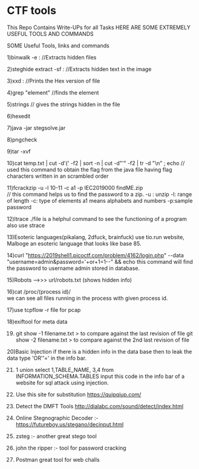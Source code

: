 # CTF tools
This Repo Contains Write-UPs for all Tasks 
HERE ARE SOME EXTREMELY USEFUL TOOLS AND COMMANDS


SOME Useful Tools, links and commands


1)binwalk -e <filenam> : //Extracts hidden files

2)steghide extract -sf <filename> : //Extracts hidden text in the image

3)xxd <file name> : //Prints the Hex version of file

4)grep "element" //finds the element

5)strings <filename> // gives the strings hidden in the file

6)hexedit <filename>

7)java -jar stegsolve.jar

8)pngcheck <filename>

9)tar -xvf <filename>

10)cat temp.txt | cut -d'(' -f2 | sort -n | cut -d"'" -f2 | tr -d "\n" ; echo      // used this command to obtain the flag from the java file having flag characters written in an scrambled order 

11)fcrackzip -u -l 10-11 -c a1 -p IEC2019000 findME.zip     
// this command helps us to find the password to a zip. -u : unzip -l: range of length -c: type of elements a1 means alphabets and numbers -p:sample password 

12)ltrace ./file     is a helphul command to see the functioning of a program
also use strace

13)Esoteric languages(pikalang, 2dfuck, brainfuck) use tio.run website, Malboge an esoteric language that looks like base 85.

14)curl "https://2019shell1.picoctf.com/problem/4162/login.php" --data "username=admin&password='+or+1=1--" && echo 
   this command will find the password to username admin stored in database.

15)Robots -->>> url/robots.txt (shows hidden info)

16)cat /proc/(process id)/             
    we can see all files running in the process with given process id.

17)use tcpflow -r file  for pcap

18)exiftool for meta data

19) git show -1 filename.txt > to compare against the last revision of file
    git show -2 filename.txt > to compare against the 2nd last revision of file

20)Basic Injection  if there is a hidden info in the data base then to leak the data type 'OR''=' in the info bar.

21) 1 union select 1,TABLE_NAME, 3,4 from INFORMATION_SCHEMA.TABLES     input this code in the info bar of a website for sql attack using injection.



22) Use this site for substitution https://quipqiup.com/

23) Detect the DMFT Tools http://dialabc.com/sound/detect/index.html

24) Online Stegnographic Decoder :- https://futureboy.us/stegano/decinput.html

25) zsteg :- another great stego tool

26) john the ripper :- tool for password cracking

27) Postman great tool for web challs
